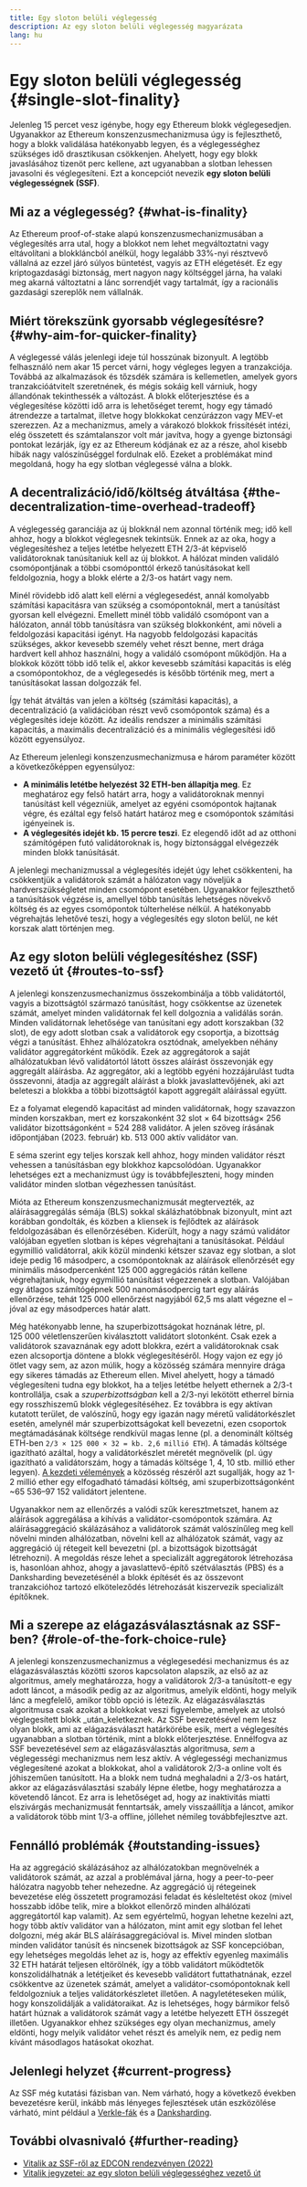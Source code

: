 ```yaml
---
title: Egy sloton belüli véglegesség
description: Az egy sloton belüli véglegesség magyarázata
lang: hu
---
```


# Egy sloton belüli véglegesség \{#single-slot-finality}

Jelenleg 15 percet vesz igénybe, hogy egy Ethereum blokk véglegesedjen. Ugyanakkor az Ethereum konszenzusmechanizmusa úgy is fejleszthető, hogy a blokk validálása hatékonyabb legyen, és a véglegességhez szükséges idő drasztikusan csökkenjen. Ahelyett, hogy egy blokk javaslásához tizenöt perc kellene, azt ugyanabban a slotban lehessen javasolni és véglegesíteni. Ezt a koncepciót nevezik **egy sloton belüli véglegességnek (SSF)**.

## Mi az a véglegesség? \{#what-is-finality}

Az Ethereum proof-of-stake alapú konszenzusmechanizmusában a véglegesítés arra utal, hogy a blokkot nem lehet megváltoztatni vagy eltávolítani a blokkláncból anélkül, hogy legalább 33%-nyi résztvevő vállalná az ezzel járó súlyos büntetést, vagyis az ETH elégetését. Ez egy kriptogazdasági biztonság, mert nagyon nagy költséggel járna, ha valaki meg akarná változtatni a lánc sorrendjét vagy tartalmát, így a racionális gazdasági szereplők nem vállalnák.

## Miért törekszünk gyorsabb véglegesítésre? \{#why-aim-for-quicker-finality}

A véglegessé válás jelenlegi ideje túl hosszúnak bizonyult. A legtöbb felhasználó nem akar 15 percet várni, hogy végleges legyen a tranzakciója. Továbbá az alkalmazások és tőzsdék számára is kellemetlen, amelyek gyors tranzakcióátvitelt szeretnének, és mégis sokáig kell várniuk, hogy állandónak tekinthessék a változást. A blokk előterjesztése és a véglegesítése közötti idő arra is lehetőséget teremt, hogy egy támadó átrendezze a tartalmat, illetve hogy blokkokat cenzúrázzon vagy MEV-et szerezzen. Az a mechanizmus, amely a várakozó blokkok frissítését intézi, elég összetett és számtalanszor volt már javítva, hogy a gyenge biztonsági pontokat lezárják, így ez az Ethereum kódjának ez az a része, ahol kisebb hibák nagy valószínűséggel fordulnak elő. Ezeket a problémákat mind megoldaná, hogy ha egy slotban véglegessé válna a blokk.

## A decentralizáció/idő/költség átváltása \{#the-decentralization-time-overhead-tradeoff}

A véglegesség garanciája az új blokknál nem azonnal történik meg; idő kell ahhoz, hogy a blokkot véglegesnek tekintsük. Ennek az az oka, hogy a véglegesítéshez a teljes letétbe helyezett ETH 2/3-át képviselő validátoroknak tanúsítaniuk kell az új blokkot. A hálózat minden validáló csomópontjának a többi csomóponttól érkező tanúsításokat kell feldolgoznia, hogy a blokk elérte a 2/3-os határt vagy nem.

Minél rövidebb idő alatt kell elérni a véglegesedést, annál komolyabb számítási kapacitásra van szükség a csomópontoknál, mert a tanúsítást gyorsan kell elvégezni. Emellett minél több validáló csomópont van a hálózaton, annál több tanúsításra van szükség blokkonként, ami növeli a feldolgozási kapacitási igényt. Ha nagyobb feldolgozási kapacitás szükséges, akkor kevesebb személy vehet részt benne, mert drága hardvert kell ahhoz használni, hogy a validáló csomópont működjön. Ha a blokkok között több idő telik el, akkor kevesebb számítási kapacitás is elég a csomópontokhoz, de a véglegesedés is később történik meg, mert a tanúsításokat lassan dolgozzák fel.

Így tehát átváltás van jelen a költség (számítási kapacitás), a decentralizáció (a validációban részt vevő csomópontok száma) és a véglegesítés ideje között. Az ideális rendszer a minimális számítási kapacitás, a maximális decentralizáció és a minimális véglegesítési idő között egyensúlyoz.

Az Ethereum jelenlegi konszenzusmechanizmusa e három paraméter között a következőképpen egyensúlyoz:

- **A minimális letétbe helyezést 32 ETH-ben állapítja meg**. Ez meghatároz egy felső határt arra, hogy a validátoroknak mennyi tanúsítást kell végezniük, amelyet az egyéni csomópontok hajtanak végre, és ezáltal egy felső határt határoz meg e csomópontok számítási igényeinek is.
- **A véglegesítés idejét kb. 15 percre teszi**. Ez elegendő időt ad az otthoni számítógépen futó validátoroknak is, hogy biztonsággal elvégezzék minden blokk tanúsítását.

A jelenlegi mechanizmussal a véglegesítés idejét úgy lehet csökkenteni, ha csökkentjük a validátorok számát a hálózaton vagy növeljük a hardverszükségletet minden csomópont esetében. Ugyanakkor fejleszthető a tanúsítások végzése is, amellyel több tanúsítás lehetséges növekvő költség és az egyes csomópontok túlterhelése nélkül. A hatékonyabb végrehajtás lehetővé teszi, hogy a véglegesítés egy sloton belül, ne két korszak alatt történjen meg.

## Az egy sloton belüli véglegesítéshez (SSF) vezető út \{#routes-to-ssf}

<ExpandableCard title= "Miért nem lehet bevezetni az SSF-et akár ma?" eventCategory="/roadmap/single-slot-finality" eventName="clicked Why can't we hear SSF today?">

A jelenlegi konszenzusmechanizmus összekombinálja a több validátortól, vagyis a bizottságtól származó tanúsítást, hogy csökkentse az üzenetek számát, amelyet minden validátornak fel kell dolgoznia a validálás során. Minden validátornak lehetősége van tanúsítani egy adott korszakban (32 slot), de egy adott slotban csak a validátorok egy csoportja, a bizottság végzi a tanúsítást. Ehhez alhálózatokra osztódnak, amelyekben néhány validátor aggregátorként működik. Ezek az aggregátorok a saját alhálózatukban lévő validátortól látott összes aláírást összevonják egy aggregált aláírásba. Az aggregátor, aki a legtöbb egyéni hozzájárulást tudta összevonni, átadja az aggregált aláírást a blokk javaslattevőjének, aki azt beleteszi a blokkba a többi bizottságtól kapott aggregált aláírással együtt.

Ez a folyamat elegendő kapacitást ad minden validátornak, hogy szavazzon minden korszakban, mert ez korszakonként 32 slot × 64 bizottság× 256 validátor bizottságonként = 524 288 validátor. A jelen szöveg írásának időpontjában (2023. február) kb. 513 000 aktív validátor van.

E séma szerint egy teljes korszak kell ahhoz, hogy minden validátor részt vehessen a tanúsításban egy blokkhoz kapcsolódóan. Ugyanakkor lehetséges ezt a mechanizmust úgy is továbbfejleszteni, hogy minden validátor minden slotban végezhessen tanúsítást.
</ExpandableCard>

Mióta az Ethereum konszenzusmechanizmusát megtervezték, az aláírásaggregálás sémája (BLS) sokkal skálázhatóbbnak bizonyult, mint azt korábban gondolták, és közben a kliensek is fejlődtek az aláírások feldolgozásában és ellenőrzésében. Kiderült, hogy a nagy számú validátor valójában egyetlen slotban is képes végrehajtani a tanúsításokat. Például egymillió validátorral, akik közül mindenki kétszer szavaz egy slotban, a slot ideje pedig 16 másodperc, a csomópontoknak az aláírások ellenőrzését egy minimális másodpercenként 125 000 aggregációs rátán kellene végrehajtaniuk, hogy egymillió tanúsítást végezzenek a slotban. Valójában egy átlagos számítógépnek 500 nanomásodpercig tart egy aláírás ellenőrzése, tehát 125 000 ellenőrzést nagyjából 62,5 ms alatt végezne el – jóval az egy másodperces határ alatt.

Még hatékonyabb lenne, ha szuperbizottságokat hoznának létre, pl. 125 000 véletlenszerűen kiválasztott validátort slotonként. Csak ezek a validátorok szavaznának egy adott blokkra, ezért a validátoroknak csak ezen alcsoportja döntene a blokk véglegesítéséről. Hogy vajon ez egy jó ötlet vagy sem, az azon múlik, hogy a közösség számára mennyire drága egy sikeres támadás az Ethereum ellen. Mivel ahelyett, hogy a támadó véglegesíteni tudna egy blokkot, ha a teljes letétbe helyett ethernek a 2/3-t kontrollálja, csak a _szuperbizottságban_ kell a 2/3-nyi lekötött etherrel bírnia egy rosszhiszemű blokk véglegesítéséhez. Ez továbbra is egy aktívan kutatott terület, de valószínű, hogy egy igazán nagy méretű validátorkészlet esetén, amelynél már szuperbizottságokat kell bevezetni, ezen csoportok megtámadásának költsége rendkívül magas lenne (pl. a denominált költség ETH-ben `2/3 × 125 000 × 32 = kb. 2,6 millió ETH`). A támadás költsége igazítható azáltal, hogy a validátorkészlet méretét megnövelik (pl. úgy igazítható a validátorszám, hogy a támadás költsége 1, 4, 10 stb. millió ether legyen). [A kezdeti vélemények](https://youtu.be/ojBgyFl6-v4?t=755) a közösség részéről azt sugallják, hogy az 1-2 millió ether egy elfogadható támadási költség, ami szuperbizottságonként ~65 536–97 152 validátort jelentene.

Ugyanakkor nem az ellenőrzés a valódi szűk keresztmetszet, hanem az aláírások aggregálása a kihívás a validátor-csomópontok számára. Az aláírásaggregáció skálázásához a validátorok számát valószínűleg meg kell növelni minden alhálózatban, növelni kell az alhálózatok számát, vagy az aggregáció új rétegeit kell bevezetni (pl. a bizottságok bizottságát létrehozni). A megoldás része lehet a specializált aggregátorok létrehozása is, hasonlóan ahhoz, ahogy a javaslattevő-építő szétválasztás (PBS) és a Danksharding bevezetésénél a blokk építését és az összevont tranzakcióhoz tartozó elköteleződés létrehozását kiszervezik specializált építőknek.

## Mi a szerepe az elágazásválasztásnak az SSF-ben? \{#role-of-the-fork-choice-rule}

A jelenlegi konszenzusmechanizmus a véglegesedési mechanizmus és az elágazásválasztás közötti szoros kapcsolaton alapszik, az első az az algoritmus, amely meghatározza, hogy a validátorok 2/3-a tanúsított-e egy adott láncot, a második pedig az az algoritmus, amelyik eldönti, hogy melyik lánc a megfelelő, amikor több opció is létezik. Az elágazásválasztás algoritmusa csak azokat a blokkokat veszi figyelembe, amelyek az utolsó véglegesített blokk _után_keletkeznek. Az SSF bevezetésével nem lesz olyan blokk, ami az elágazásválaszt határkörébe esik, mert a véglegesítés ugyanabban a slotban történik, mint a blokk előterjesztése. Ennélfogva az SSF bevezetésével _sem_ az elágazásválasztás algoritmusa, _sem_ a véglegességi mechanizmus nem lesz aktív. A véglegességi mechanizmus véglegesítené azokat a blokkokat, ahol a validátorok 2/3-a online volt és jóhiszeműen tanúsított. Ha a blokk nem tudná meghaladni a 2/3-os határt, akkor az elágazásválasztási szabály lépne életbe, hogy meghatározza a követendő láncot. Ez arra is lehetőséget ad, hogy az inaktivitás miatti elszivárgás mechanizmusát fenntartsák, amely visszaállítja a láncot, amikor a validátorok több mint 1/3-a offline, jóllehet némileg továbbfejlesztve azt.

## Fennálló problémák \{#outstanding-issues}

Ha az aggregáció skálázásához az alhálózatokban megnövelnék a validátorok számát, az azzal a problémával járna, hogy a peer-to-peer hálózatra nagyobb teher nehezedne. Az aggregáció új rétegeinek bevezetése elég összetett programozási feladat és késleltetést okoz (mivel hosszabb időbe telik, mire a blokkot ellenőrző minden alhálózati aggregátortól kap valamit). Az sem egyértelmű, hogyan lehetne kezelni azt, hogy több aktív validátor van a hálózaton, mint amit egy slotban fel lehet dolgozni, még akár BLS aláírásaggregációval is. Mivel minden slotban minden validátor tanúsít és nincsenek bizottságok az SSF koncepcióban, egy lehetséges megoldás lehet az is, hogy az effektív egyenleg maximális 32 ETH határát teljesen eltörölnék, így a több validátort működtetők konszolidálhatnák a letétjeiket és kevesebb validátort futtathatnának, ezzel csökkentve az üzenetek számát, amelyet a validátor-csomópontoknak kell feldolgozniuk a teljes validátorkészletet illetően. A nagyletéteseken múlik, hogy konszolidálják a validátoraikat. Az is lehetséges, hogy bármikor felső határt húznak a validátorok számát vagy a letétbe helyezett ETH összegét illetően. Ugyanakkor ehhez szükséges egy olyan mechanizmus, amely eldönti, hogy melyik validátor vehet részt és amelyik nem, ez pedig nem kívánt másodlagos hatásokat okozhat.

## Jelenlegi helyzet \{#current-progress}

Az SSF még kutatási fázisban van. Nem várható, hogy a következő években bevezetésre kerül, inkább más lényeges fejlesztések után eszközölése várható, mint például a [Verkle-fák](/roadmap/verkle-trees/) és a [Danksharding](/roadmap/danksharding]).

## További olvasnivaló \{#further-reading}

- [Vitalik az SSF-ről az EDCON rendezvényen (2022)](https://www.youtube.com/watch?v=nPgUKNPWXNI)
- [Vitalik jegyzetei: az egy sloton belüli véglegességhez vezető út](https://notes.ethereum.org/@vbuterin/single_slot_finality)
